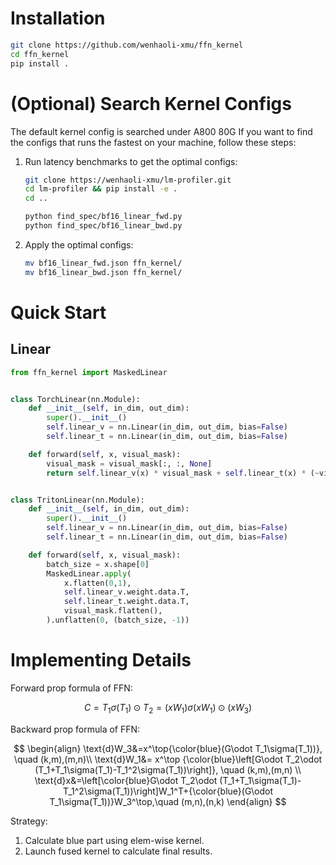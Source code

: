 # Installation

```bash
git clone https://github.com/wenhaoli-xmu/ffn_kernel
cd ffn_kernel
pip install .
```

# (Optional) Search Kernel Configs

The default kernel config is searched under A800 80G
If you want to find the configs that runs the fastest on your machine, follow these steps:

1. Run latency benchmarks to get the optimal configs:

    ```bash
    git clone https://wenhaoli-xmu/lm-profiler.git
    cd lm-profiler && pip install -e .
    cd ..

    python find_spec/bf16_linear_fwd.py
    python find_spec/bf16_linear_bwd.py
    ```
    
2. Apply the optimal configs:
    ```bash
    mv bf16_linear_fwd.json ffn_kernel/
    mv bf16_linear_bwd.json ffn_kernel/
    ```

# Quick Start

## Linear

```python
from ffn_kernel import MaskedLinear


class TorchLinear(nn.Module):
    def __init__(self, in_dim, out_dim):
        super().__init__()
        self.linear_v = nn.Linear(in_dim, out_dim, bias=False)
        self.linear_t = nn.Linear(in_dim, out_dim, bias=False)

    def forward(self, x, visual_mask):
        visual_mask = visual_mask[:, :, None]
        return self.linear_v(x) * visual_mask + self.linear_t(x) * (~visual_mask)


class TritonLinear(nn.Module):
    def __init__(self, in_dim, out_dim):
        super().__init__()
        self.linear_v = nn.Linear(in_dim, out_dim, bias=False)
        self.linear_t = nn.Linear(in_dim, out_dim, bias=False)

    def forward(self, x, visual_mask):
        batch_size = x.shape[0]
        MaskedLinear.apply(
            x.flatten(0,1),
            self.linear_v.weight.data.T,
            self.linear_t.weight.data.T,
            visual_mask.flatten(),
        ).unflatten(0, (batch_size, -1))
```

<!-- ## FFN

```python
from ffn_kernel import ffn_fp16, ffn_bf16, ffn_fp32


class TorchFFN(nn.Module):
    def __init__(self, hidden_size, intermediate_size):
        super().__init__()
        self.w1 = nn.Linear(hidden_size, intermediate_size, bias=False)
        self.w2 = nn.Linear(intermediate_size, hidden_size, bias=False)
        self.w3 = nn.Linear(hidden_size, intermediate_size, bias=False)

        self.u1 = nn.Linear(hidden_size, intermediate_size, bias=False)
        self.u2 = nn.Linear(intermediate_size, hidden_size, bias=False)
        self.u3 = nn.Linear(hidden_size, intermediate_size, bias=False)

    @torch.no_grad()
    def forward(self, x, mask):
        mask = mask[:, :, None]
        proj1 = torch.nn.functional.silu(self.w1(x)) * self.w3(x)
        proj2 = torch.nn.functional.silu(self.u1(x)) * self.u3(x)
        return self.w2(proj1) * mask + self.u2(proj2) * ~mask


class TritonFFN(nn.Module):
    def __init__(self, hidden_size, intermediate_size):
        super().__init__()
        self.w1 = nn.Linear(hidden_size, intermediate_size, bias=False)
        self.w2 = nn.Linear(intermediate_size, hidden_size, bias=False)
        self.w3 = nn.Linear(hidden_size, intermediate_size, bias=False)

        self.u1 = nn.Linear(hidden_size, intermediate_size, bias=False)
        self.u2 = nn.Linear(intermediate_size, hidden_size, bias=False)
        self.u3 = nn.Linear(hidden_size, intermediate_size, bias=False)

    @torch.no_grad()
    def forward(self, x, mask):
        """
        Parameters
        ----------
        :x: (bsz, seq_len, embed_dim)
        :mask: (bsz, seq_len)
        """
        batch_size = x.shape[0]

        assert mask.dtype == torch.bool
        if x.dtype == torch.float16:
            f = ffn_fp16
        elif x.dtype == torch.bfloat16:
            f = ffn
        elif x.dtype == torch.float32:
            f = ffn_fp32

        return f(
            x.flatten(0,1),
            self.w1.weight.data.T,
            self.w2.weight.data.T,
            self.w3.weight.data.T,
            self.u1.weight.data.T,
            self.u2.weight.data.T,
            self.u3.weight.data.T,
            mask.flatten(0,1)
        ).unflatten(0, (batch_size, -1))
``` -->

# Implementing Details

Forward prop formula of FFN:

$$
C=T_1\sigma(T_1)\odot T_2= (xW_1)\sigma(xW_1) \odot \left(xW_3\right)
$$

Backward prop formula of FFN:

$$
\begin{align}
\text{d}W_3&=x^\top{\color{blue}(G\odot T_1\sigma(T_1))}, \quad (k,m),(m,n)\\
\text{d}W_1&= x^\top {\color{blue}\left[G\odot T_2\odot (T_1+T_1\sigma(T_1)-T_1^2\sigma(T_1))\right]}, \quad (k,m),(m,n) \\
\text{d}x&=\left[\color{blue}G\odot T_2\odot (T_1+T_1\sigma(T_1)-T_1^2\sigma(T_1))\right]W_1^T+{\color{blue}(G\odot T_1\sigma(T_1))}W_3^\top,\quad (m,n),(n,k)
\end{align} 
$$

Strategy:

1. Calculate blue part using elem-wise kernel. 
2. Launch fused kernel to calculate final results.




<!-- # Precision Check

```bash
# download profiling tools
git clone https://github.com/wenhaoli-xmu/lm-profiler
cd lm-profiler
pip isntall -e .
pip isntall IPython
```

```bash
# check float32 kernel
python test_ffn.py --check --fp32 --bsz 1

# check bfloat16 kernel
python test_ffn.py --check --bsz 1
``` -->
